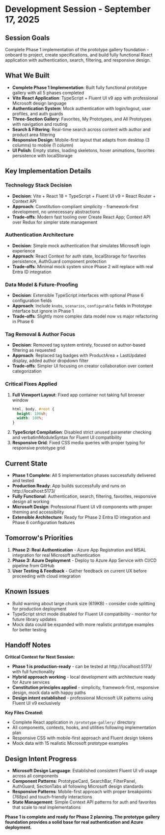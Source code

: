 # Development Session - September 17, 2025

## Session Goals
Complete Phase 1 implementation of the prototype gallery foundation - onboard to project, create specifications, and build fully functional React application with authentication, search, filtering, and responsive design.

## What We Built
- **Complete Phase 1 Implementation**: Built fully functional prototype gallery with all 5 phases completed
- **Vite React Application**: TypeScript + Fluent UI v9 app with professional Microsoft design language
- **Authentication System**: Mock authentication with login/logout, user profiles, and auth guards
- **Three-Section Gallery**: Favorites, My Prototypes, and All Prototypes with navigation and routing
- **Search & Filtering**: Real-time search across content with author and product area filtering
- **Responsive Design**: Mobile-first layout that adapts from desktop (3 columns) to mobile (1 column)
- **UI Polish**: Empty states, loading skeletons, hover animations, favorites persistence with localStorage

## Key Implementation Details

### Technology Stack Decision
- **Decision**: Vite + React 18 + TypeScript + Fluent UI v9 + React Router + Context API
- **Approach**: Constitution-compliant simplicity - framework-first development, no unnecessary abstractions
- **Trade-offs**: Modern fast tooling over Create React App; Context API over Redux for simpler state management

### Authentication Architecture
- **Decision**: Simple mock authentication that simulates Microsoft login experience
- **Approach**: React Context for auth state, localStorage for favorites persistence, AuthGuard component protection
- **Trade-offs**: Minimal mock system since Phase 2 will replace with real Entra ID integration

### Data Model & Future-Proofing
- **Decision**: Extensible TypeScript interfaces with optional Phase 6 configuration fields
- **Approach**: Include `knobs`, `scenarios`, `configurable` fields in Prototype interface but ignore in Phase 1
- **Trade-offs**: Slightly more complex data model now vs major refactoring in Phase 6

### Tag Removal & Author Focus
- **Decision**: Removed tag system entirely, focused on author-based filtering as requested
- **Approach**: Replaced tag badges with ProductArea + LastUpdated display, added author dropdown filter
- **Trade-offs**: Simpler UI focusing on creator collaboration over content categorization

### Critical Fixes Applied
1. **Full Viewport Layout**: Fixed app container not taking full browser window
   ```css
   html, body, #root {
     height: 100vh;
     width: 100%;
   }
   ```
2. **TypeScript Compilation**: Disabled strict unused parameter checking and verbatimModuleSyntax for Fluent UI compatibility
3. **Responsive Grid**: Fixed CSS media queries with proper typing for responsive prototype grid

## Current State
- **Phase 1 Complete**: All 5 implementation phases successfully delivered and tested
- **Production Ready**: App builds successfully and runs on http://localhost:5173/
- **Fully Functional**: Authentication, search, filtering, favorites, responsive design all working
- **Microsoft Design**: Professional Fluent UI v9 components with proper theming and accessibility
- **Extensible Architecture**: Ready for Phase 2 Entra ID integration and Phase 6 configuration features

## Tomorrow's Priorities
1. **Phase 2: Real Authentication** - Azure App Registration and MSAL integration for real Microsoft authentication
2. **Phase 3: Azure Deployment** - Deploy to Azure App Service with CI/CD pipeline from GitHub
3. **User Testing & Feedback** - Gather feedback on current UX before proceeding with cloud integration

## Known Issues
- Build warning about large chunk size (619KB) - consider code splitting for production deployment
- TypeScript strict mode disabled for Fluent UI compatibility - monitor for future library updates
- Mock data could be expanded with more realistic prototype examples for better testing

## Handoff Notes
**Critical Context for Next Session:**
- **Phase 1 is production-ready** - can be tested at http://localhost:5173/ with full functionality
- **Hybrid approach working** - local development with architecture ready for Azure services
- **Constitution principles applied** - simplicity, framework-first, responsive design, mock data with happy paths
- **Design intent established** - professional Microsoft UX patterns using Fluent UI v9 exclusively

**Key Files Created:**
- Complete React application in `/prototype-gallery/` directory
- All components, contexts, hooks, and utilities following implementation plan
- Responsive CSS with mobile-first approach and Fluent design tokens
- Mock data with 15 realistic Microsoft prototype examples

## Design Intent Progress
- **Microsoft Design Language**: Established consistent Fluent UI v9 usage across all components
- **Component Patterns**: PrototypeCard, SearchBar, FilterPanel, AuthGuard, SectionTabs all following Microsoft design standards
- **Responsive Patterns**: Mobile-first approach with proper breakpoints (768px) and touch-friendly interactions
- **State Management**: Simple Context API patterns for auth and favorites that scale to real implementations

**Phase 1 is complete and ready for Phase 2 planning. The prototype gallery foundation provides a solid base for real authentication and Azure deployment.**